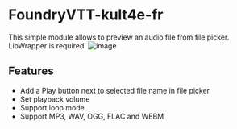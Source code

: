 # FoundryVTT-kult4e-fr
This simple module allows to preview an audio file from file picker. LibWrapper is required.
![image](https://user-images.githubusercontent.com/1334405/131345773-ee37873c-c1f7-4687-81ae-79a2976b72b1.png)

## Features
 * Add a Play button next to selected file name in file picker
 * Set playback volume
 * Support loop mode
 * Support MP3, WAV, OGG, FLAC and WEBM
